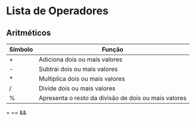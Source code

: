 # Lista de Operadores

## Aritméticos

| Símbolo | Função | 
| --- | --- |
| + | Adiciona dois ou mais valores |
| - | Subtrai dois ou mais valores |
| * | Multiplica dois ou mais valores |
| / | Divide dois ou mais valores | 
| % | Apresenta o resto da divisão de dois ou mais valores |


= == &&
